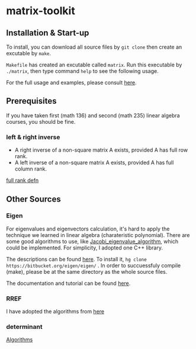 # matrix-toolkit
## Installation & Start-up
To install, you can download all source files by `git clone` then create an excutable by `make`.

`Makefile` has created an excutable called `matrix`. Run this executable by `./matrix`, then type command `help` to see the following usage.

For the full usage and examples, please consult [here](https://sibelius-6.github.io/projects/matrix-toolkit/).

## Prerequisites
If you have taken first (math 136) and second (math 235) linear algebra courses, you should be fine.
### left & right inverse
* A right inverse of a non-square matrix A exists, provided A has full row rank.
* A left inverse of a non-square matrix A exists, provided A has full column rank.

[full rank defn](https://www.cds.caltech.edu/~murray/amwiki/index.php/FAQ:_What_does_it_mean_for_a_non-square_matrix_to_be_full_rank%3F)

## Other Sources

### Eigen
For eigenvalues and eigenvectors calculation, it's hard to apply the technique we learned in linear algebra (charateristic polynomial). There are some good algorithms to use, like [Jacobi_eigenvalue_algorithm](https://en.wikipedia.org/wiki/Jacobi_eigenvalue_algorithm), which could be implemented. For simplicity, I adopted one C++ library. 

The descriptions can be found [here](http://eigen.tuxfamily.org/index.php?title=Main_Page). To install it, 
`
hg clone https://bitbucket.org/eigen/eigen/
` . In order to succuessfuly compile (make), please be at the same directory as the whole source files. 

The documentation and tutorial can be found [here](http://eigen.tuxfamily.org/dox/index.html). 

### RREF
I have adopted the algorithms from [here](http://rosettacode.org/wiki/Reduced_row_echelon_form#C.2B.2B)

### determinant
[Algorithms](https://www.tutorialspoint.com/cplusplus-program-to-compute-determinant-of-a-matrix)

